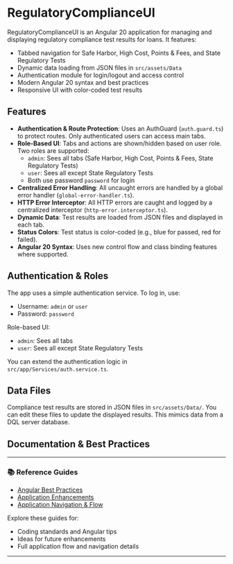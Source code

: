 
# RegulatoryComplianceUI

RegulatoryComplianceUI is an Angular 20 application for managing and displaying regulatory compliance test results for loans. It features:

- Tabbed navigation for Safe Harbor, High Cost, Points & Fees, and State Regulatory Tests
- Dynamic data loading from JSON files in `src/assets/Data`
- Authentication module for login/logout and access control
- Modern Angular 20 syntax and best practices
- Responsive UI with color-coded test results

## Features

- **Authentication & Route Protection**: Uses an AuthGuard (`auth.guard.ts`) to protect routes. Only authenticated users can access main tabs.
- **Role-Based UI**: Tabs and actions are shown/hidden based on user role. Two roles are supported:
	- `admin`: Sees all tabs (Safe Harbor, High Cost, Points & Fees, State Regulatory Tests)
	- `user`: Sees all except State Regulatory Tests
	- Both use password `password` for login
- **Centralized Error Handling**: All uncaught errors are handled by a global error handler (`global-error-handler.ts`).
- **HTTP Error Interceptor**: All HTTP errors are caught and logged by a centralized interceptor (`http-error.interceptor.ts`).
- **Dynamic Data**: Test results are loaded from JSON files and displayed in each tab.
- **Status Colors**: Test status is color-coded (e.g., blue for passed, red for failed).
- **Angular 20 Syntax**: Uses new control flow and class binding features where supported.

## Authentication & Roles

The app uses a simple authentication service. To log in, use:

- Username: `admin` or `user`
- Password: `password`

Role-based UI:
- `admin`: Sees all tabs
- `user`: Sees all except State Regulatory Tests

You can extend the authentication logic in `src/app/Services/auth.service.ts`.

## Data Files

Compliance test results are stored in JSON files in `src/assets/Data/`. You can edit these files to update the displayed results. This mimics data from a DQL server database.


## Documentation & Best Practices

---

### 📚 Reference Guides

- [Angular Best Practices](./Documents/AngularBestPractices.md)
- [Application Enhancements](./Documents/AppEnhancements.md)
- [Application Navigation & Flow](./Documents/AppNavigation.md)

Explore these guides for:
- Coding standards and Angular tips
- Ideas for future enhancements
- Full application flow and navigation details

---

